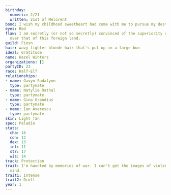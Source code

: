 ```yaml
---
birthday:
  numeric: 2/21
  written: 21st of Melorent
bond: I wish my childhood sweetheart had come with me to pursue my destiny.
eyes: Red
flaw: I am secretly (or not so secretly) convinced of the superiority of my own culture
  over that of this foreign land.
guild: Fiesn
hair: wavy lighter blonde hair that's put up in a large bun
ideal: Gratitude
name: Hazel Winters
organizations: []
partyID: 23
race: Half-Elf
relationships:
- name: Gavyn Sadalymn
  type: partymate
- name: Natylie Rathal
  type: partymate
- name: Gina Grandius
  type: partymate
- name: Ian Averescu
  type: partymate
skin: Light Tan
spec: Paladin
stats:
  cha: 16
  con: 12
  dex: 13
  int: 11
  str: 17
  wis: 14
track: Protection
trait: I'm haunted by memories of war. I can't get the images of violence out of my
  mind.
trait1: Intense
trait2: Droll
year: 1
---
```

